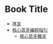 # Book Title

* [序言](README.md)
* [核心蓝牙编程指引](develop/core-bluetooth-programming-guide/README.md)
   * [核心蓝牙概览](develop/core-bluetooth-programming-guide/core-bluetooth-overview/README.md)
